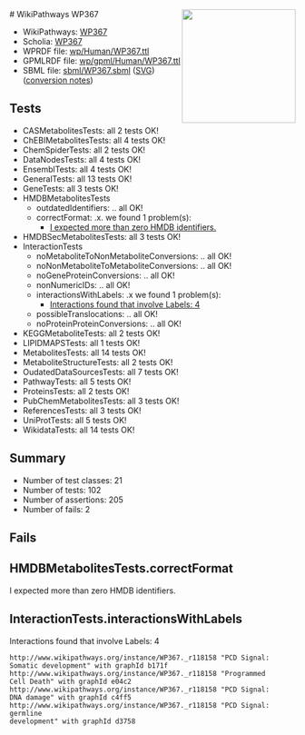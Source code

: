 <img style="float: right; width: 200px" src="../logo.png" />
# WikiPathways WP367

* WikiPathways: [WP367](https://identifiers.org/wikipathways:WP367)
* Scholia: [WP367](https://scholia.toolforge.org/wikipathways/WP367)
* WPRDF file: [wp/Human/WP367.ttl](../wp/Human/WP367.ttl)
* GPMLRDF file: [wp/gpml/Human/WP367.ttl](../wp/gpml/Human/WP367.ttl)
* SBML file: [sbml/WP367.sbml](../sbml/WP367.sbml) ([SVG](../sbml/WP367.svg)) ([conversion notes](../sbml/WP367.txt))

## Tests
* CASMetabolitesTests: all 2 tests OK!
* ChEBIMetabolitesTests: all 4 tests OK!
* ChemSpiderTests: all 2 tests OK!
* DataNodesTests: all 4 tests OK!
* EnsemblTests: all 4 tests OK!
* GeneralTests: all 13 tests OK!
* GeneTests: all 3 tests OK!
* HMDBMetabolitesTests
    * outdatedIdentifiers: .. all OK!
    * correctFormat: .x. we found 1 problem(s):
        * [I expected more than zero HMDB identifiers.](#ad154c1e)
* HMDBSecMetabolitesTests: all 3 tests OK!
* InteractionTests
    * noMetaboliteToNonMetaboliteConversions: .. all OK!
    * noNonMetaboliteToMetaboliteConversions: .. all OK!
    * noGeneProteinConversions: .. all OK!
    * nonNumericIDs: .. all OK!
    * interactionsWithLabels: .x we found 1 problem(s):
        * [Interactions found that involve Labels: 4](#630d267b)
    * possibleTranslocations: .. all OK!
    * noProteinProteinConversions: .. all OK!
* KEGGMetaboliteTests: all 2 tests OK!
* LIPIDMAPSTests: all 1 tests OK!
* MetabolitesTests: all 14 tests OK!
* MetaboliteStructureTests: all 2 tests OK!
* OudatedDataSourcesTests: all 7 tests OK!
* PathwayTests: all 5 tests OK!
* ProteinsTests: all 2 tests OK!
* PubChemMetabolitesTests: all 3 tests OK!
* ReferencesTests: all 3 tests OK!
* UniProtTests: all 5 tests OK!
* WikidataTests: all 14 tests OK!


## Summary

* Number of test classes: 21
* Number of tests: 102
* Number of assertions: 205
* Number of fails: 2

## Fails

<a name="ad154c1e" />

## HMDBMetabolitesTests.correctFormat

I expected more than zero HMDB identifiers.
<a name="630d267b" />

## InteractionTests.interactionsWithLabels

Interactions found that involve Labels: 4
```
http://www.wikipathways.org/instance/WP367._r118158 "PCD Signal:
Somatic development" with graphId b171f
http://www.wikipathways.org/instance/WP367._r118158 "Programmed
Cell Death" with graphId e04c2
http://www.wikipathways.org/instance/WP367._r118158 "PCD Signal:
DNA damage" with graphId c4ff5
http://www.wikipathways.org/instance/WP367._r118158 "PCD Signal: 
germline
development" with graphId d3758
```

